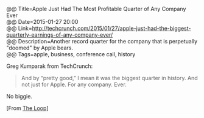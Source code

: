 @@ Title=Apple Just Had The Most Profitable Quarter of Any Company Ever  
@@ Date=2015-01-27 20:00  
@@ Link=http://techcrunch.com/2015/01/27/apple-just-had-the-biggest-quarterly-earnings-of-any-company-ever/  
@@ Description=Another record quarter for the company that is perpetually "doomed" by Apple bears.  
@@ Tags=apple, business, conference call, history  

Greg Kumparak from TechCrunch:
 
 >And by “pretty good,” I mean it was the biggest quarter in history. And not just for Apple. For any company. Ever.
 
No biggie. 

[From [The Loop](http://www.loopinsight.com/2015/01/27/apple-just-had-the-most-profitable-quarter-of-any-company-ever/)]

[2]: http://www.theoveranalyzed.net/posts/2015/1/apple-just-had-the-most-profitable-quarter-of-any-company-ever